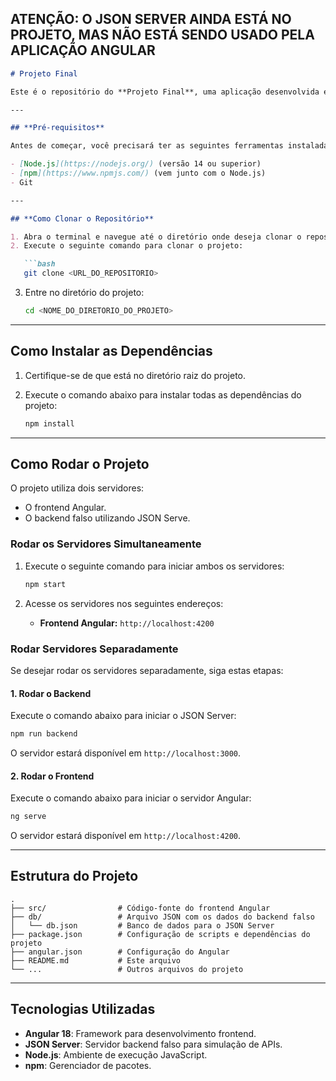 
## ATENÇÃO: O JSON SERVER AINDA ESTÁ NO PROJETO, MAS NÃO ESTÁ SENDO USADO PELA APLICAÇÃO ANGULAR 
```markdown
# Projeto Final

Este é o repositório do **Projeto Final**, uma aplicação desenvolvida em Angular com um servidor backend falso utilizando o **JSON Server**.

---

## **Pré-requisitos**

Antes de começar, você precisará ter as seguintes ferramentas instaladas em sua máquina:

- [Node.js](https://nodejs.org/) (versão 14 ou superior)
- [npm](https://www.npmjs.com/) (vem junto com o Node.js)
- Git

---

## **Como Clonar o Repositório**

1. Abra o terminal e navegue até o diretório onde deseja clonar o repositório.
2. Execute o seguinte comando para clonar o projeto:

   ```bash
   git clone <URL_DO_REPOSITORIO>
   ```

3. Entre no diretório do projeto:

   ```bash
   cd <NOME_DO_DIRETORIO_DO_PROJETO>
   ```

---

## **Como Instalar as Dependências**

1. Certifique-se de que está no diretório raiz do projeto.
2. Execute o comando abaixo para instalar todas as dependências do projeto:

   ```bash
   npm install
   ```

---

## **Como Rodar o Projeto**

O projeto utiliza dois servidores:
- O frontend Angular.
- O backend falso utilizando JSON Serve.

### **Rodar os Servidores Simultaneamente**
1. Execute o seguinte comando para iniciar ambos os servidores:

   ```bash
   npm start
   ```

2. Acesse os servidores nos seguintes endereços:
   - **Frontend Angular:** `http://localhost:4200`

### **Rodar Servidores Separadamente**
Se desejar rodar os servidores separadamente, siga estas etapas:

#### **1. Rodar o Backend**
Execute o comando abaixo para iniciar o JSON Server:
```bash
npm run backend
```
O servidor estará disponível em `http://localhost:3000`.

#### **2. Rodar o Frontend**
Execute o comando abaixo para iniciar o servidor Angular:
```bash
ng serve
```
O servidor estará disponível em `http://localhost:4200`.

---

## **Estrutura do Projeto**

```plaintext
.
├── src/                # Código-fonte do frontend Angular
├── db/                 # Arquivo JSON com os dados do backend falso
│   └── db.json         # Banco de dados para o JSON Server
├── package.json        # Configuração de scripts e dependências do projeto
├── angular.json        # Configuração do Angular
├── README.md           # Este arquivo
└── ...                 # Outros arquivos do projeto
```

---


## **Tecnologias Utilizadas**

- **Angular 18**: Framework para desenvolvimento frontend.
- **JSON Server**: Servidor backend falso para simulação de APIs.
- **Node.js**: Ambiente de execução JavaScript.
- **npm**: Gerenciador de pacotes.
